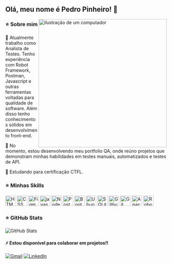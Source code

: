 ## Olá, meu nome é Pedro Pinheiro! 👋
<img src="https://raw.githubusercontent.com/MicaelliMedeiros/micaellimedeiros/master/image/computer-illustration.png" alt="ilustração de um computador" min-width="400px" max-width="400px" width="400px" align="right">

### ⭐ Sobre mim
<p>💬 Atualmente trabalho como Analista de Testes. Tenho experiência com Robot Framework, Postman, Javascript e outras ferramentas voltadas para qualidade de software.
Além disso tenho conhecimentos sólidos em desenvolvimento front-end.</p>
<p>🧭 No momento, estou desenvolvendo meu portfolio QA, onde reúno projetos que demonstram minhas habilidades em testes manuais, automatizados e testes de API. </p>
<p>🔭 Estudando para certificação CTFL.</p>

### ⭐ Minhas Skills

<img height="32" src="https://github.com/user-attachments/assets/837bdc54-df39-420c-b4bb-0ca9a5830ba9" alt="HTML"/>
<img height="32" src="https://github.com/user-attachments/assets/2df2f3aa-414b-4b74-a4af-f38bdafc8079" alt="CSS"/>
<img height="32" src="https://github.com/user-attachments/assets/34548135-12bd-4b9a-a5d5-5bbe0b05c2f2" alt="Figma"/>
<img height="32" src="https://github.com/user-attachments/assets/a52ff934-65f8-45c0-a6a8-7fff2a96fddb" alt="javascript"/>
<img height="32" src="https://github.com/user-attachments/assets/d51ddc8e-de96-4ff1-8dc1-d773fbf674df" alt="Nodejs"/>
<img height="32" src="https://github.com/user-attachments/assets/516e9554-63ab-46ec-84a2-4f3fd030cb5e" alt="Postman"/>
<img height="32" src="https://github.com/user-attachments/assets/b4fea11f-c70b-4880-b5a3-ea055500d58a" alt="Bootstrap"/>
<img height="32" src="https://github.com/user-attachments/assets/29727751-67de-48ba-b4a8-2d12764112cf" alt="Ubuntu"/>
<img height="32" src="https://github.com/user-attachments/assets/64fa1b81-f1f2-4491-a64a-dcd9d222bad7" alt="SQLite"/>
<img height="32" src="https://github.com/user-attachments/assets/7606a104-78e1-4392-8ac9-46a7cd9b228c" alt="Github Action"/>
<img height="32" src="https://github.com/user-attachments/assets/786bdd0e-699f-4094-b318-d955eedf4529" alt="Git"/>
<img height="32" src="https://github.com/user-attachments/assets/61b36de1-c607-424e-bf69-5e64e3b03873" alt="Apache Jmeter"/>
<img height="32" src="https://github.com/user-attachments/assets/63325c17-ec15-461f-97dd-59050ae8e2a0" alt="Robot Framework"/>

### ⭐ GitHub Stats

![GitHub Stats](https://github-readme-stats.vercel.app/api?username=Pinheirops&show_icons=true)

#### ⚡ Estou disponível para colaborar em projetos!!
<p align="left">
  <a href="https://mail.google.com/mail/u/1/#inbox" title="Gmail"> <img src="https://img.shields.io/badge/-Gmail-FF0000?style=flat-square&labelColor=FF0000&logo=gmail&logoColor=white&link=https://mail.google.com/mail/u/1/#inbox" alt="Gmail"/></a>
  <a href="https://www.linkedin.com/in/pedro-ppassos/" title="LinkedIn"><img src="https://img.shields.io/badge/-Linkedin-0e76a8?style=flat-square&logo=Linkedin&logoColor=white&link=https://www.linkedin.com/in/pedro-ppassos/" alt="LinkedIn"/></a>
</p>
